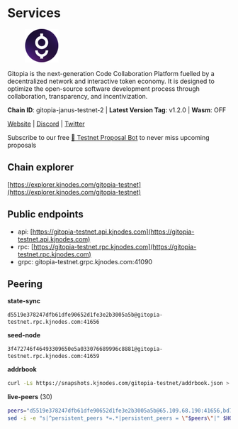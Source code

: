 # Services

<figure><img src="https://raw.githubusercontent.com/kj89/cosmos-images/main/logos/gitopia.png" alt=""><figcaption></figcaption></figure>

Gitopia is the next-generation Code Collaboration Platform fuelled by  a decentralized network and interactive token economy. It is designed  to optimize the open-source software development process through  collaboration, transparency, and incentivization.

**Chain ID**: gitopia-janus-testnet-2 | **Latest Version Tag**: v1.2.0 | **Wasm**: OFF

[Website](https://gitopia.com/) | [Discord](https://discord.gg/hFTXCGNYDZ) | [Twitter](https://twitter.com/gitopiaDAO)



Subscribe to our free [🤖 Testnet Proposal Bot](https://t.me/kjnodes_testnet_proposal_bot) to never miss upcoming proposals


## Chain explorer
[https://explorer.kjnodes.com/gitopia-testnet](https://explorer.kjnodes.com/gitopia-testnet)

## Public endpoints

* api: [https://gitopia-testnet.api.kjnodes.com](https://gitopia-testnet.api.kjnodes.com)
* rpc: [https://gitopia-testnet.rpc.kjnodes.com](https://gitopia-testnet.rpc.kjnodes.com)
* grpc: gitopia-testnet.grpc.kjnodes.com:41090

## Peering

**state-sync**

```text
d5519e378247dfb61dfe90652d1fe3e2b3005a5b@gitopia-testnet.rpc.kjnodes.com:41656
```

**seed-node**

```text
3f472746f46493309650e5a033076689996c8881@gitopia-testnet.rpc.kjnodes.com:41659
```

**addrbook**
```bash
curl -Ls https://snapshots.kjnodes.com/gitopia-testnet/addrbook.json > $HOME/.gitopia/config/addrbook.json
```

**live-peers** (30)
```bash
peers="d5519e378247dfb61dfe90652d1fe3e2b3005a5b@65.109.68.190:41656,bd7c6c83af99edf0ee5b857a99997fb9fc8f40a7@65.109.116.204:20556,a8e74ebf033def6fbb28d1b846d7a6c275ad2ef1@65.109.65.163:20556,1f7f58f130ea9c89be44fd60554d5e97da56c395@206.221.181.234:56656,399d4e19186577b04c23296c4f7ecc53e61080cb@34.143.189.236:26656,1f0f03a1c845e810e5cfeb0d960639c637d049fe@154.26.131.130:36656,f0a82f850a0da74c32836b125a52bdfd9a78fdd7@65.108.105.48:11356,943dbf5b8694620c1e0cce336d6a8a3327929c77@65.109.122.105:60656,52ba59360cfc90c8beb1c3704a4c9ed9b38e597d@65.109.65.126:41656,820024c34989e7605d9367847e1fc2d01ad763bd@65.109.92.235:30656,81f9bdd0e1e01390b70df7544b45efdccb52e41c@84.54.23.199:26656,9c265cb98c21d6748822ca2bed0accacdd8449db@38.242.205.25:26656,d2975b49708dc92ee3b7da1d72e3eee3119d1d0c@167.86.105.216:656,f0b8227e40f25eaec0e25b9e91ca199d2d9a1ecb@167.86.94.177:656,2c091dd49fe2a2118339258b087b0655f7991289@45.151.122.167:656,8e20add7ed774bfd8600c628bb8fce87bacb207b@194.163.143.98:26656,95fbdc6d62be17db6688222b15b57d3e795ed07a@167.86.84.102:656,63381c5528ed8ca93f9ba31008a9630d21b29a97@142.132.152.46:46656,b745e0c6a1e0c7ec248ec274cfd038ed4bc4c2cf@65.21.134.202:26356,4e0e57bcac8aa2bc3188d5b7845eeee61a61f3f0@194.163.170.165:26656,4cd60a4dd4211d38d948a86a614f1fd8d3d274eb@75.119.153.139:656,9912d5c8d59b7736b0702b18aeb386efe7e46f3f@164.68.111.239:656,eaa9978430e55663346eb61312cd5ecc21448b25@38.242.139.153:656,70e3f040d7b0cac765bc3f82da7e52cc3ffc3c76@206.81.17.230:656,247dbc8048be7c024c5f5deee45c18bd2f19bc93@116.203.35.46:36656,e59f03376a1388bf6faffcb6ae3ce06476b1f735@65.21.200.54:41656,ac606e28c081c679dc23d9a94c29842be8f8b1f1@45.85.249.133:656,d9b86c9459ac8bb4760d37095732ccd2746aca1f@65.21.131.215:26356,98bdfc67810bf7ac8f5c45b2c677b4bf199eb42e@185.193.67.65:41656,d9d59b442e46f142394fcdf2f246ca8c7b2b7ce9@149.102.146.36:26656"
sed -i -e "s|^persistent_peers *=.*|persistent_peers = \"$peers\"|" $HOME/.gitopia/config/config.toml
```
